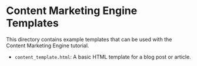 # Content Marketing Engine Templates

This directory contains example templates that can be used with the Content Marketing Engine tutorial.

- `content_template.html`: A basic HTML template for a blog post or article.
